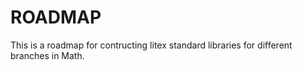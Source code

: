 # ROADMAP
This is a roadmap for contructing litex standard libraries for different branches in Math. 

